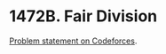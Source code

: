 # 1472B. Fair Division

[Problem statement on Codeforces](https://codeforces.com/problemset/problem/1472/B?locale=en).